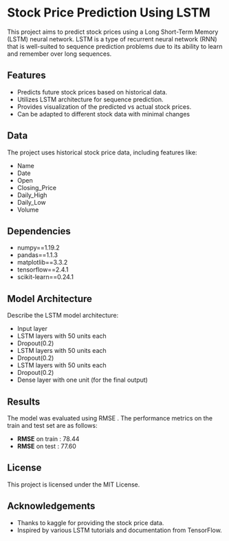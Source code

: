 
# Stock Price Prediction Using LSTM

This project aims to predict stock prices using a Long Short-Term Memory (LSTM) neural network. LSTM is a type of recurrent neural network (RNN) that is well-suited to sequence prediction problems due to its ability to learn and remember over long sequences.


## Features

- Predicts future stock prices based on historical data.
- Utilizes LSTM architecture for sequence prediction.
- Provides visualization of the predicted vs actual stock prices.
- Can be adapted to different stock data with minimal changes
 


## Data

The project uses historical stock price data, including features like:
- Name	
- Date	
- Open	
- Closing_Price
- Daily_High
- Daily_Low
- Volume
## Dependencies

* numpy==1.19.2
* pandas==1.1.3
* matplotlib==3.3.2
* tensorflow==2.4.1
* scikit-learn==0.24.1

## Model Architecture
Describe the LSTM model architecture:

- Input layer
- LSTM layers with 50 units each
- Dropout(0.2)
- LSTM layers with 50 units each
- Dropout(0.2)
- LSTM layers with 50 units each
- Dropout(0.2)
- Dense layer with one unit (for the final output)
## Results
The model was evaluated using RMSE . The performance metrics on the train and test set are as follows:
- **RMSE** on train : 78.44
- **RMSE** on test : 77.60
## License

This project is licensed under the MIT License.


## Acknowledgements

- Thanks to kaggle for providing the stock price data.
- Inspired by various LSTM tutorials and documentation from TensorFlow.

